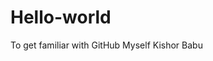 # Hello-world
To get familiar with GitHub
                                                     Myself Kishor Babu
